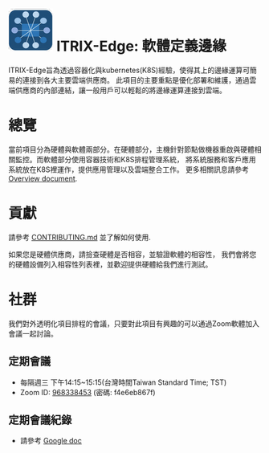 ![img](docs/images/ITRIX-Edge-logo-small.png) 
ITRIX-Edge: 軟體定義邊緣
================================

ITRIX-Edge旨為透過容器化與kubernetes(K8S)經驗，使得其上的邊緣運算可簡易的連接到各大主要雲端供應商。
此項目的主要重點是優化部署和維護，通過雲端供應商的內部連結，讓一般用戶可以輕鬆的將邊緣運算連接到雲端。

# 總覽

當前項目分為硬體與軟體兩部分。在硬體部分，主機針對節點做機器重啟與硬體相關監控。而軟體部分使用容器技術和K8S排程管理系統，
將系統服務和客戶應用系統放在K8S裡運作，提供應用管理以及雲端整合工作。
更多相關訊息請參考 [Overview document](doc/Overview.md).

# 貢獻

請參考 [CONTRIBUTING.md](CONTRIBUTING.md) 並了解如何使用.

如果您是硬體供應商，請撿查硬體是否相容，並驗證軟體的相容性，
我們會將您的硬體設備列入相容性列表裡，並歡迎提供硬體給我們進行測試。

# 社群

我們對外透明化項目排程的會議，只要對此項目有興趣的可以通過Zoom軟體加入會議一起討論。

## 定期會議
- 每隔週三 下午14:15~15:15(台灣時間Taiwan Standard Time; TST)
- Zoom ID: [968338453](https://zoom.us/j/968338453) (密碼: f4e6eb867f)

## 定期會議紀錄
- 請參考 [Google doc](https://docs.google.com/document/d/1wQb8q7dXOevTFSIFiWSf9xacT_8qqiqOgxSLDL-Gn3E)
